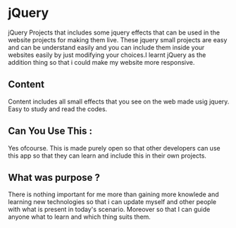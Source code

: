 # jQuery
jQuery Projects that includes some jquery effects that can be used in the website projects for making them live.
These jquery small projects are easy and can be understand easily and you can include them inside your websites easily by just modifying your choices.I learnt jQuery as the addition thing so that i could make my website more responsive.

## Content
Content includes all small effects that you see on the web made usig jquery. Easy to study and read the codes.

## Can You Use This :
Yes ofcourse. This is made purely open so that other developers can use this app so that they can learn and include this in their own projects.

## What was purpose ?
There is nothing important for me more than gaining more knowlede and learning new technologies so that i can update myself and other people with what is present in today's scenario. Moreover so that I can guide anyone what to learn and which thing suits them.
